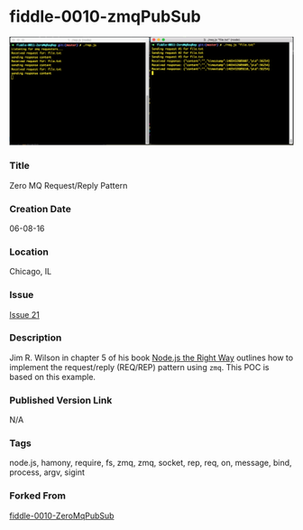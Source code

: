 fiddle-0010-zmqPubSub
======


![Screenshot](screenshot.png)


### Title

Zero MQ Request/Reply Pattern


### Creation Date

06-08-16


### Location

Chicago, IL


### Issue

[Issue 21](https://github.com/bradyhouse/house/issues/21)


### Description

Jim R. Wilson in chapter 5 of his book [Node.js the Right Way](https://pragprog.com/book/jwnode/node-js-the-right-way)
outlines how to implement the request/reply (REQ/REP) pattern using `zmq`.   This POC is based on this example.


### Published Version Link

N/A


### Tags

node.js, hamony, require, fs, zmq, zmq, socket, rep, req, on, message, bind, process, argv, sigint


### Forked From

[fiddle-0010-ZeroMqPubSub](../fiddle-0010-ZeroMqPubSub)
